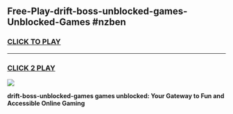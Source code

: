 
## Free-Play-drift-boss-unblocked-games-Unblocked-Games #nzben
<h3>
<a href="https://news.freeplayer.one?title=drift-boss-unblocked-games&ref=8M">CLICK TO PLAY</a></h3>
<hr>

<h3>
<a href="https://news.freeplayer.one?title=drift-boss-unblocked-games&ref=8M">CLICK 2 PLAY</a>
  
</h3>

<a href="https://news.freeplayer.one?title=drift-boss-unblocked-games&ref=8M"><img src="https://clearcache.store/games.png"></a>


**drift-boss-unblocked-games games unblocked: Your Gateway to Fun and Accessible Online Gaming**
